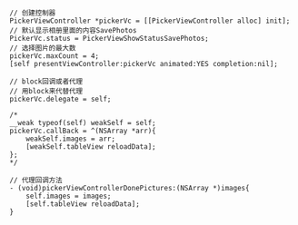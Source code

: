 
    // 创建控制器
    PickerViewController *pickerVc = [[PickerViewController alloc] init];
    // 默认显示相册里面的内容SavePhotos
    PickerVc.status = PickerViewShowStatusSavePhotos;
    // 选择图片的最大数
    pickerVc.maxCount = 4; 
    [self presentViewController:pickerVc animated:YES completion:nil];
    
    // block回调或者代理
    // 用block来代替代理
    pickerVc.delegate = self;    
    
    /*
    __weak typeof(self) weakSelf = self;
    pickerVc.callBack = ^(NSArray *arr){
        weakSelf.images = arr;
        [weakSelf.tableView reloadData];
    };
    */

    // 代理回调方法
    - (void)pickerViewControllerDonePictures:(NSArray *)images{
        self.images = images;
        [self.tableView reloadData];
    }
